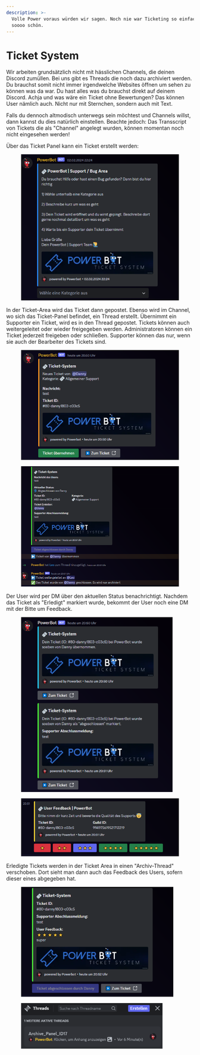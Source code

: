 ```yaml
---
description: >-
  Volle Power voraus würden wir sagen. Noch nie war Ticketing so einfach und
  soooo schön.
---
```


# Ticket System

Wir arbeiten grundsätzlich nicht mit hässlichen Channels, die deinen Discord zumüllen. Bei uns gibt es Threads die noch dazu archiviert werden. Du brauchst somit nicht immer irgendwelche Websites öffnen um sehen zu können was da war. Du hast alles was du brauchst direkt auf deinem Discord. Achja und was wäre ein Ticket ohne Bewertungen? Das können User nämlich auch. Nicht nur mit Sternchen, sondern auch mit Text.



Falls du dennoch altmodisch unterwegs sein möchtest und Channels willst, dann kannst du dies natürlich einstellen. Beachte jedoch: Das Transscript von Tickets die als "Channel" angelegt wurden, können momentan noch nicht eingesehen werden!&#x20;



Über das Ticket Panel kann ein Ticket erstellt werden:

<div align="left">

<figure><img src="../.gitbook/assets/image (1) (1).png" alt="" width="424"><figcaption></figcaption></figure>

</div>

In der Ticket-Area wird das Ticket dann gepostet. Ebenso wird im Channel, wo sich das Ticket-Panel befindet, ein Thread erstellt. Übernimmt ein Supporter ein Ticket, wird es in den Thread gepostet. Tickets können auch weitergeleitet oder wieder freigegeben werden. Administratoren können ein Ticket jederzeit freigeben oder schließen. Supporter können das nur, wenn sie auch der Bearbeiter des Tickets sind.

<div align="left">

<figure><img src="../.gitbook/assets/ticket_erstellt.png" alt="" width="436"><figcaption></figcaption></figure>

 

<figure><img src="../.gitbook/assets/ticket_bearbeitung.png" alt="" width="563"><figcaption></figcaption></figure>

</div>

Der User wird per DM über den aktuellen Status benachrichtigt. Nachdem das Ticket als "Erledigt" markiert wurde, bekommt der User noch eine DM mit der Bitte um Feedback.

<div align="left">

<figure><img src="../.gitbook/assets/ticket_dms.png" alt="" width="407"><figcaption></figcaption></figure>

 

<figure><img src="../.gitbook/assets/ticket_feedback.png" alt="" width="452"><figcaption></figcaption></figure>

</div>

Erledigte Tickets werden in der Ticket Area in einen "Archiv-Thread" verschoben. Dort sieht man dann auch das Feedback des Users, sofern dieser eines abgegeben hat.

<div align="left">

<figure><img src="../.gitbook/assets/ticket_abgeschlossen.png" alt="" width="409"><figcaption></figcaption></figure>

 

<figure><img src="../.gitbook/assets/image (2) (1).png" alt="" width="380"><figcaption></figcaption></figure>

</div>

